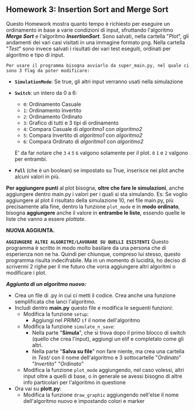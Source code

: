 ## Homework 3: Insertion Sort and Merge Sort
Questo Homework mostra quanto tempo è richiesto per eseguire un ordinamento in base a varie condizioni di input, 
sfruttando l'algoritmo **_Merge Sort_** e l'algoritmo **_InsertionSort_**. 
Sono salvati, nella cartella "_Plot_", gli andamenti dei vari casi visitati in una immagine formato png.
Nella cartella "_Test_" sono invece salvati i risultati dei vari test eseguiti, ordinati per algoritmo e tipo di input.

    Per usare il programma bisogna avviarlo da super_main.py, nel quale ci sono 3 flag da poter modificare:


- **`SimulationMode`**: Se true, gli altri input verranno usati nella simulazione
- **`Switch`**: un intero da 0 a 6:
    - `0`: Ordinamento Casuale
    - `1`: Ordinamento Invertito
    - `2`: Ordinamento Ordinato
    - `3`: Grafico di tutti e 3 tipi di ordinamento
    - `4`: Compara Casuale di _algoritmo1_ con _algoritmo2_
    - `5`: Compara Invertito di _algoritmo1_ con _algoritmo2_
    - `6`: Compara Ordinato di _algoritmo1_ con _algoritmo2_
    
    E' da far notare che `3` `4` `5` `6` valgono solamente per il plot. `0` `1` e `2` valgono per entrambi.

- **`Full`** (che è un boolean) se impostato su True, inserisce nei plot anche alcuni valori in più.

**Per aggiungere punti** al plot bisogna, **oltre che fare le simulazioni**, anche aggiungere dentro main.py i valori per i
quali si sta simulando. Es: Se voglio aggiungere al plot il risultato della simulazione 10, nel file main.py, 
più precisamente alla fine, dentro la funzione `plot_mode` e in **modo ordinato**, bisogna **aggiungere** anche il valore in **entrambe le liste**,
essendo quelle le liste che vanno a essere _plottate_.

**NUOVA AGGIUNTA.**

**`AGGIUNGERE ALTRI ALGORITMI/LAVORARE SU QUELLI ESISTENTI`**
Questo programma è scritto in modo molto basilare da una persona che di esperienza non ne ha. Quindi per chiunque, compreso lui
stesso, questo programma risulta indecifrabile. Ma in un momento di lucidità, ho deciso di scrivermi 2 righe per il me 
futuro che vorra aggiungere altri algoritmi o modificare i plot.

**_Aggiunta di un algoritmo nuovo:_**
- Crea un file di .py in cui ci metti il codice. Crea anche una funzione semplificata che lanci l'algoritmo.
- Includi dentro **main.py** questo file e modifica le seguenti funzioni:
    - Modifica la funzione `setup`: 
        - Aggiungi nel _PRIMO_ `if` il nome dell'algoritmo
    - Modifica la funzione `simulate_n_save`:
        - Nella parte "**Simula**", che si trova dopo il primo blocco di switch (quello che crea l'input), aggiungi un elif 
        e completalo come gli altri.
        - Nella parte  "**Salva su file**" non fare niente, ma crea una cartella in _Test/_ con il nome dell'algoritmo e 3 
        sottocartelle "_Ordinato_" "_Invertito_" "_Ordinato_"
    - Modifica la funzione `plot_mode` aggiungendo, nel caso volessi, altri input oltre a quelli di base, o in generale
    se avessi bisogno di altre info particolari per l'algoritmo in questione
- Ora vai su **plott.py**:
    - Modifica la funzione `draw_graphic` aggiungendo nell'else il nome dell'algoritmo nuovo e impostando 
    colori e marker